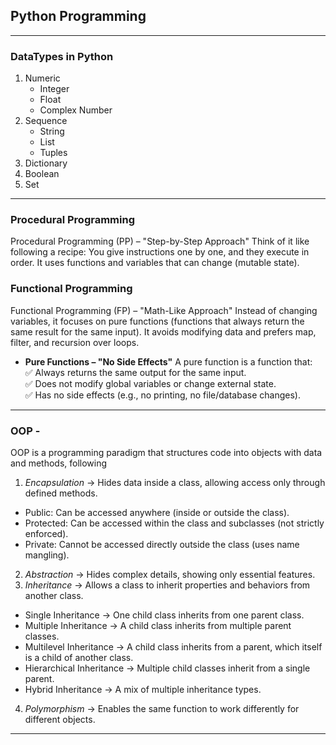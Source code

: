 ## Python Programming
---
### DataTypes in Python
1. Numeric
    - Integer
    - Float
    - Complex Number
2. Sequence
    - String
    - List
    - Tuples
3. Dictionary
4. Boolean
5. Set

---
### Procedural Programming
Procedural Programming (PP) – "Step-by-Step Approach"
Think of it like following a recipe: You give instructions one by one, and they execute in order. It uses functions and variables that can change (mutable state).

### Functional Programming
Functional Programming (FP) – "Math-Like Approach"
Instead of changing variables, it focuses on pure functions (functions that always return the same result for the same input). It avoids modifying data and prefers map, filter, and recursion over loops.

- **Pure Functions – "No Side Effects"**
A pure function is a function that:<br>
✅ Always returns the same output for the same input.<br>
✅ Does not modify global variables or change external state.<br>
✅ Has no side effects (e.g., no printing, no file/database changes).<br>

---
### OOP - 
OOP is a programming paradigm that structures code into objects with data and methods, following
1. *Encapsulation* → Hides data inside a class, allowing access only through defined methods.
- Public: Can be accessed anywhere (inside or outside the class).
- Protected: Can be accessed within the class and subclasses (not strictly enforced).
- Private: Cannot be accessed directly outside the class (uses name mangling).
2. *Abstraction* → Hides complex details, showing only essential features.
3. *Inheritance* → Allows a class to inherit properties and behaviors from another class.
- Single Inheritance → One child class inherits from one parent class.
- Multiple Inheritance → A child class inherits from multiple parent classes.
- Multilevel Inheritance → A child class inherits from a parent, which itself is a child of another class.
- Hierarchical Inheritance → Multiple child classes inherit from a single parent.
- Hybrid Inheritance → A mix of multiple inheritance types.
4. *Polymorphism* → Enables the same function to work differently for different objects.

---

